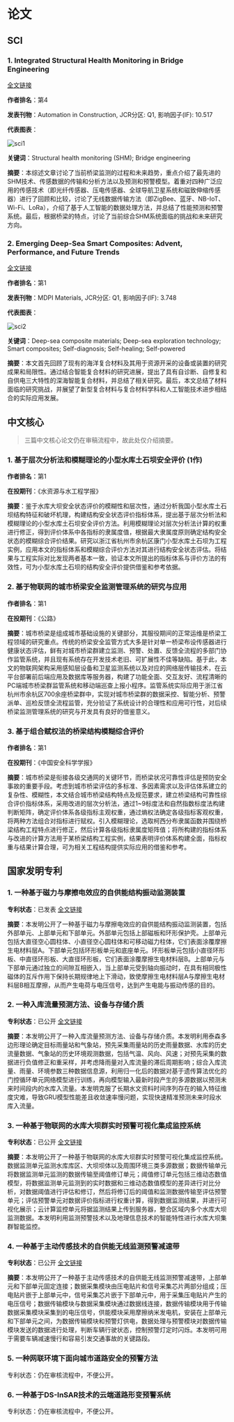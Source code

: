 # 论文

## SCI

### 1. Integrated Structural Health Monitoring in Bridge Engineering

[全文链接](https://www.sciencedirect.com/science/article/abs/pii/S0926580522000413 )

**作者排名**：第4

**发表刊物**：Automation in Construction, JCR分区: Q1, 影响因子(IF): 10.517

**代表图表**：

![sci1](F:\sci1.png)

**关键词**：Structural health monitoring (SHM); Bridge engineering

**摘要**：本综述文章讨论了当前桥梁监测的过程和未来趋势，重点介绍了最先进的SHM技术、传感数据的传输和分析方法以及预测和预警模型。着重对四种广泛应用的传感技术（即光纤传感器、压电传感器、全球导航卫星系统和磁致伸缩传感器）进行了回顾和比较，讨论了无线数据传输方法（即ZigBee、蓝牙、NB-IoT、Wi-Fi、LoRa），介绍了基于人工智能的数据处理方法，并总结了性能预测和预警系统。最后，根据桥梁的特点，讨论了当前综合SHM系统面临的挑战和未来研究方向。

### 2. Emerging Deep-Sea Smart Composites: Advent, Performance, and Future Trends

[全文链接](https://www.mdpi.com/1996-1944/15/18/6469 )

**作者排名**：第1

**发表刊物**：MDPI Materials, JCR分区: Q1, 影响因子(IF): 3.748 

**代表图表**：

![sci2](F:\sci2.png)

**关键词**：Deep-sea composite materials; Deep-sea exploration technology; Smart composites; Self-diagnosis; Self-healing; Self-powered

**摘要**：本文首先回顾了现有的海洋复合材料及其用于资源开采的设备或装置的研究成果和局限性。通过结合智能复合材料的研究进展，提出了具有自诊断、自修复和自供电三大特性的深海智能复合材料，并总结了相关研究。最后，本文总结了材料面临的研究挑战，并展望了新型复合材料与复合材料学科和人工智能技术进步相结合的实际应用发展。

## 中文核心

> 三篇中文核心论文仍在审稿流程中，故此处仅介绍摘要。

### 1. 基于层次分析法和模糊理论的小型水库土石坝安全评价 (1作)

**作者排名**：第1

**在投期刊**：《水资源与水工程学报》

**摘要**：鉴于水库大坝安全状态评价的模糊性和层次性，通过分析我国小型水库土石坝结构特征和破坏机理，构建结构安全状态评价指标体系，提出基于层次分析法和模糊理论的小型水库土石坝安全评价方法。利用模糊理论对层次分析法计算的权重进行修正，得到评价体系中各指标的隶属度值，根据最大隶属度原则确定结构安全状态的模糊综合评价结果。研究以浙江省杭州市余杭区康门小型水库土石坝为工程实例，应用本文的指标体系和模糊综合评价方法对其进行结构安全状态评估。将结果与工程实际对比发现两者基本一致，验证本文所提出的指标体系与评价方法的有效性，可为小型水库土石坝的结构安全评价提供借鉴和参考依据。

### 2. 基于物联网的城市桥梁安全监测管理系统的研究与应用

**作者排名**：第1

**在投期刊**：《公路》

**摘要**：城市桥梁是组成城市基础设施的关键部分，其服役期间的正常运维是桥梁工程领域的研究重点。传统的桥梁安全监管方式大多是针对单一桥梁布设传感器进行健康状态评估，鲜有对城市桥梁群建立监测、预警、处置、反馈全流程的多部门协作监管系统，并且现有系统存在开发技术老旧、可扩展性不佳等缺陷。基于此，本文的物联网架构采用感知层设备和卫星监测系统以及对应的网络层传输技术，在云平台部署前后端应用及数据库等服务器，构建了功能全面、交互友好、流程清晰的PC端城市桥梁群监管系统和移动端巡查上报小程序。监管系统实际应用于浙江省杭州市余杭区700余座桥梁群中，实现对城市桥梁群的数据采控、智能分析、预警派单、巡检反馈全流程监管，充分验证了系统设计的合理性和应用可行性，对后续桥梁监测管理系统的研究与开发具有良好的借鉴意义。

### 3. 基于组合赋权法的桥梁结构模糊综合评价

**作者排名**：第1

**在投期刊**：《中国安全科学学报》

**摘要**：城市桥梁是衔接各级交通网的关键环节，而桥梁状况可靠性评估是预防安全事故的重要手段。考虑到城市桥梁评估的多标准、多因素需求以及评估体系建立的复杂性、模糊性，本文结合城市桥梁结构特点及规范要求，建立桥梁结构可靠性综合评价指标体系，采用改进的层次分析法，通过1~9标度法和自然指数标度法构建判断矩阵，确定评价体系各级指标主观权重，通过熵权法确定各级指标客观权重，将两种方法组合对指标进行赋权。引入模糊理论，选取柯西分布隶属函数并围绕桥梁结构工程特点进行修正，然后计算各级指标隶属度矩阵值；将所构建的指标体系与改进的计算方法用于某桥梁结构工程实例，结果表明评价体系构建全面，指标权重与结果计算合理，可为相关工程结构提供实际应用的借鉴和参考。

## 国家发明专利

### 1. 一种基于磁力与摩擦电效应的自供能结构振动监测装置

**专利状态**：已发表 [全文链接](https://www.patentstar.com.cn/Search/Detail?ANE=AHIA3BCA9BIC7DCA9GDB4EAA3BAA9DGH8ABA9GHE9IDG7EAA)

**摘要**：本发明公开了一种基于磁力与摩擦电效应的自供能结构振动监测装置，包括外部单元、上部单元和下部单元。外部单元包括上部磁板和环形保护壳。上部单元包括大直径空心圆柱体、小直径空心圆柱体和可移动磁力柱体，它们表面涂覆摩擦生电材料层A。下部单元包括环形板单元和底座单元。环形板单元包括小直径环形板、中直径环形板、大直径环形板，它们表面涂覆摩擦生电材料层B。上部单元与下部单元通过独立的间隙互相嵌入，当上部单元受到轴向振动时，在具有相同极性磁体的互斥作用下保持长期规律地上下滑动，致使摩擦生电材料层A与摩擦生电材料层B相互摩擦，从而产生电荷与电压信号，达到产生电能与振动传感的目的。

### 2. 一种入库流量预测方法、设备与存储介质

**专利状态**：已公开 [全文链接](https://www.patentstar.com.cn/Search/Detail?ANE=9AIB6CEA7FAA7CDA6EBA7CFA9FDB7ADA9ADD6CCA9CHD1ABA)

**摘要**：本发明公开了一种入库流量预测方法、设备与存储介质。本发明利用泰森多边形理论确定目标雨量站和气象站，预先采集雨量站的历史雨量数据、水库的历史流量数据、气象站的历史环境观测数据，包括气温、风向、风速；对预先采集的数据进行负值修正和重采样，并考虑降雨量对入库流量的滞后周期影响；综合入库流量、雨量、环境参数三种数据信息源，利用归一化后的数据对基于遗传算法优化的门控循环单元网络模型进行训练，再向模型输入最新时段产生的多源数据以预测未来时间段内的水库入流量。本发明克服了长期水文资料时间序列存在的输入特征维度灾难，导致GRU模型性能差且收敛速率慢问题，实现快速精准预测未来时段水库入流量。

### 3. 一种基于物联网的水库大坝群实时预警可视化集成监控系统

**专利状态**：已公开 [全文链接](https://www.patentstar.com.cn/Search/Detail?ANE=9CID9HFD9BIC9ICC9IAA9HIH9CECBCHA9AHG9CFDCEHA9BCB)

**摘要**：本发明公开了一种基于物联网的水库大坝群实时预警可视化集成监控系统。数据监测单元监测水库库区、大坝坝体以及周围环境三类多源数据；数据传输单元将数据监测单元监测的数据传输至阈值修订单元；阈值修订单元包括三维动态数值模型，将数据监测单元监测到的实时数据和三维动态数值模型的差异进行对比分析，对数据阈值进行评估和修订，然后将修订后的阈值和监测数据传输至评估预警单元；评估预警单元对数据评价指标进行权重计算，得到数据监测结果，并进行可视化展示；云计算监控单元将据监测结果上传到服务器，整合区域内多个水库大坝监测数据。本发明利用监测预警技术以及地理信息技术的智能特性进行水库大坝集群智能监控。

### 4. 一种基于主动传感技术的自供能无线监测预警减速带

**专利状态**：已公开 [全文链接](https://www.patentstar.com.cn/Search/Detail?ANE=4ACA9EHC9FHF4ADA9HFE9GEC5CAA9FDD9FAEEHIA8BAA9AGE)

**摘要**：本发明公开了一种基于主动传感技术的自供能无线监测预警减速带，上部单元和下部单元固定连接；数据采集模块由压电贴片和信号采集芯片两部分组成；压电贴片嵌于上部单元中，信号采集芯片嵌于下部单元中，用于采集压电贴片产生的电压信号；数据传输模块与数据采集模块通过数据线连接，数据传输模块用于传输数据采集模块采集到的电压信号，供能模块采用摩擦纳米发电机，安装在上部单元和下部单元之间，为数据传输模块和预警灯供电，数据处理与预警模块对数据传输模块发送的数据进行处理，判断车辆行驶状态，控制预警灯定时闪烁。本发明可用于需要车辆减速慢行和容易引发交通事故的关键路段。

### 5. 一种网联环境下面向城市道路安全的预警方法

专利状态：仍在审核流程中，不便公开。

### 6. 一种基于DS-InSAR技术的云端道路形变预警系统

专利状态：仍在审核流程中，不便公开。